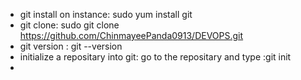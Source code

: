 - git install on instance: sudo yum install git
- git clone: sudo git clone https://github.com/ChinmayeePanda0913/DEVOPS.git
- git version : git --version
- initialize a repositary into git: go to the repositary and type :git init
- 
